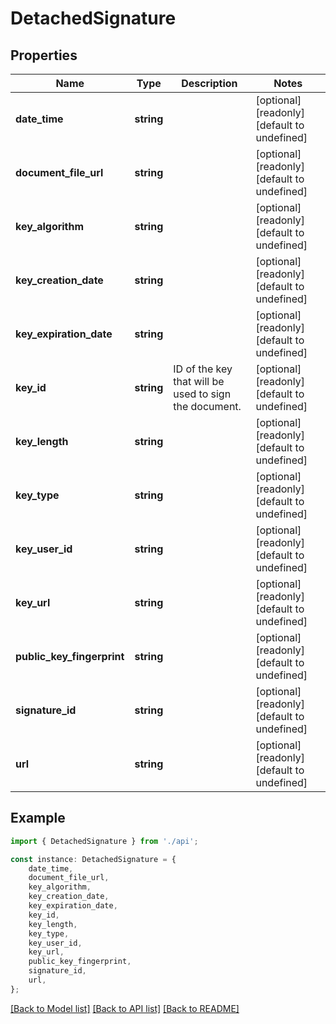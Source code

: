 # DetachedSignature


## Properties

Name | Type | Description | Notes
------------ | ------------- | ------------- | -------------
**date_time** | **string** |  | [optional] [readonly] [default to undefined]
**document_file_url** | **string** |  | [optional] [readonly] [default to undefined]
**key_algorithm** | **string** |  | [optional] [readonly] [default to undefined]
**key_creation_date** | **string** |  | [optional] [readonly] [default to undefined]
**key_expiration_date** | **string** |  | [optional] [readonly] [default to undefined]
**key_id** | **string** | ID of the key that will be used to sign the document. | [optional] [readonly] [default to undefined]
**key_length** | **string** |  | [optional] [readonly] [default to undefined]
**key_type** | **string** |  | [optional] [readonly] [default to undefined]
**key_user_id** | **string** |  | [optional] [readonly] [default to undefined]
**key_url** | **string** |  | [optional] [readonly] [default to undefined]
**public_key_fingerprint** | **string** |  | [optional] [readonly] [default to undefined]
**signature_id** | **string** |  | [optional] [readonly] [default to undefined]
**url** | **string** |  | [optional] [readonly] [default to undefined]

## Example

```typescript
import { DetachedSignature } from './api';

const instance: DetachedSignature = {
    date_time,
    document_file_url,
    key_algorithm,
    key_creation_date,
    key_expiration_date,
    key_id,
    key_length,
    key_type,
    key_user_id,
    key_url,
    public_key_fingerprint,
    signature_id,
    url,
};
```

[[Back to Model list]](../README.md#documentation-for-models) [[Back to API list]](../README.md#documentation-for-api-endpoints) [[Back to README]](../README.md)
